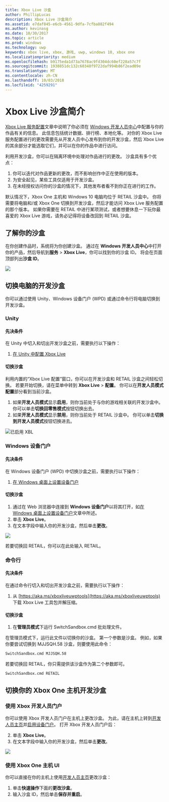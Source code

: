 ```yaml
---
title: Xbox Live 沙盒
author: PhillipLucas
description: Xbox Live 沙盒简介
ms.assetid: e7daf845-e6cb-4561-9dfa-7cfba882f494
ms.author: kevinasg
ms.date: 10/30/2017
ms.topic: article
ms.prod: windows
ms.technology: uwp
keywords: xbox live, xbox, 游戏, uwp, windows 10, xbox one
ms.localizationpriority: medium
ms.openlocfilehash: b9175eda1d73a7678ac9fd304dc60ef228a57c7f
ms.sourcegitcommit: 1938851dc132c60348f9722daf994b86f2ead09e
ms.translationtype: MT
ms.contentlocale: zh-CN
ms.lasthandoff: 10/03/2018
ms.locfileid: "4259291"
---
```

# <a name="xbox-live-sandboxes-introduction"></a>Xbox Live 沙盒简介

[Xbox Live 服务配置](xbox-live-service-configuration-creators.md)文章中说明了你必须在 [Windows 开发人员中心](http://dev.windows.com)中配置与你的作品有关的信息。 此信息包括统计数据、排行榜、本地化等。 对你的 Xbox Live 服务配置进行的更改需要先从开发人员中心发布到你的开发沙盒，然后 Xbox Live 的其余部分才能选取它们，并可以在你的作品中进行访问。

利用开发沙盒，你可以在隔离环境中处理对作品进行的更改。 沙盒具有多个优点：

1. 你可以迭代对作品更新的更改，而不影响创作中正在使用的版本。
2. 为安全起见，某些工具仅适用于开发沙盒。
3. 在未经授权访问你的沙盒的情况下，其他发布者看不到你正在进行的工作。

默认情况下，Xbox One 主机和 Windows 10 电脑均位于 RETAIL 沙盒中。 你将需要将电脑和/或 Xbox One 切换到开发沙盒，然后才能访问 Xbox Live 服务配置的那个版本。 如果你需要在 RETAIL 中进行某项测试，或者想要休息一下玩你最喜爱的 Xbox Live 游戏，请务必记得将设备改回到 RETAIL 沙盒。

## <a name="finding-out-about-your-sandbox"></a>了解你的沙盒

在你创建作品时，系统将为你创建沙盒。 通过在 **Windows 开发人员中心**中打开你的产品，然后导航到**服务** > **Xbox Live**，你可以找到你的沙盒 ID。 将会在页面顶部列出**沙盒 ID**。

![](../images/getting_started/devcenter_sandbox_id.png)

## <a name="switch-your-pcs-development-sandbox"></a>切换电脑的开发沙盒
你可以通过使用 Unity、Windows 设备门户 (WPD) 或通过命令行将电脑切换到开发沙盒。

### <a name="unity"></a>Unity

#### <a name="prerequisites"></a>先决条件
在 Unity 中切入和切出开发沙盒之前，需要执行以下操作：

1. [在 Unity 中配置 Xbox Live](configure-xbox-live-in-unity.md)

#### <a name="switch-sandboxes"></a>切换沙盒
利用内置的“Xbox Live 配置”窗口，你可以在开发沙盒和 RETAIL 沙盒之间轻松切换。 若要开始切换，请在菜单中转到 **Xbox Live** > **配置**。 你可以在**开发人员模式配置**部分看到当前沙盒。

1. 如果**开发人员模式**显示**启用**，则你当前处于与你的游戏相关联的开发沙盒中。 你可以单击**切换回零售模式**按钮切换出去。
2. 如果**开发人员模式**显示**禁用**，则你当前处于 RETAIL 沙盒中。 你可以单击**切换到开发人员模式**按钮切换进去。

![已启用 XBL](../images/unity/unity-xbl-dev-mode.PNG)

### <a name="windows-device-portal"></a>Windows 设备门户

#### <a name="prerequisites"></a>先决条件
在 Windows 设备门户 (WPD) 中切换沙盒之前，需要执行以下操作：

1. [在 Windows 桌面上设置设备门户](https://msdn.microsoft.com/en-us/windows/uwp/debug-test-perf/device-portal-desktop)

#### <a name="switch-sandboxes"></a>切换沙盒

1. 通过在 Web 浏览器中连接到 **Windows 设备门户**以将其打开，如[在 Windows 桌面上设置设备门户](https://msdn.microsoft.com/en-us/windows/uwp/debug-test-perf/device-portal-desktop)文章中所述。
2. 单击 **Xbox Live**。
3. 在文本字段中输入你的开发沙盒，然后单击**更改**。

![](../images/getting_started/wdp_switch_sandbox.png)

若要切换回 RETAIL，你可以在此处输入 RETAIL。

### <a name="command-line"></a>命令行

#### <a name="prerequisites"></a>先决条件
在通过命令行切入和切出开发沙盒之前，需要执行以下操作：

1. 从 [https://aka.ms/xboxliveuwptools](https://aka.ms/xboxliveuwptools) 下载 Xbox Live 工具包并解压缩。

#### <a name="switch-sandboxes"></a>切换沙盒
1. 在**管理员模式**下运行 SwitchSandbox.cmd 批处理文件。

在管理员模式下，运行此文件以切换你的沙盒。 第一个参数是沙盒。 例如，如果你要尝试切换到 MJJSQH.58 沙盒，则要使用此命令：

```cmd
SwitchSandbox.cmd MJJSQH.58
```

若要切换回 RETAIL，你只需提供该沙盒作为第二个参数即可。

```cmd
SwitchSandbox.cmd RETAIL
```

## <a name="switch-your-xbox-one-console-development-sandbox"></a>切换你的 Xbox One 主机开发沙盒

### <a name="using-xbox-dev-portal"></a>使用 Xbox 开发人员门户

你可以使用 Xbox 开发人员门户在主机上更改沙盒。 为此，请在主机上转到[开发人员主页](https://docs.microsoft.com/windows/uwp/xbox-apps/dev-home)并[启用设备门户](https://docs.microsoft.com/windows/uwp/debug-test-perf/device-portal-xbox)。 打开 Xbox 开发人员门户后：

2. 单击 **Xbox Live**。
3. 在文本字段中输入你的开发沙盒，然后单击**更改**。

![](../images/getting_started/xdp_switch_sandbox.png)

### <a name="using-xbox-one-console-ui"></a>使用 Xbox One 主机 UI

你可以直接在你的主机上使用[开发人员主页](https://docs.microsoft.com/windows/uwp/xbox-apps/dev-home)更改沙盒：

1. 单击**快速操作**下面的**更改沙盒**。
2. 输入沙盒 ID，然后单击**保存并重启**。
